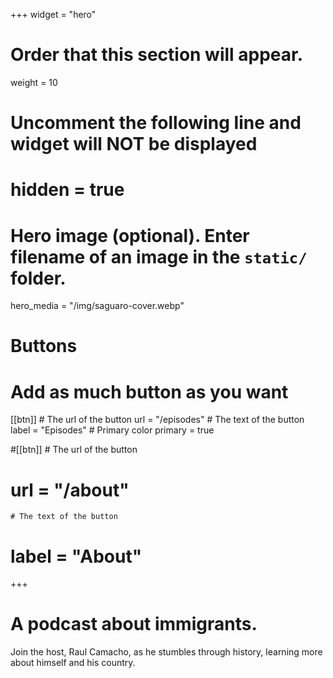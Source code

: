 +++
widget = "hero"
# Order that this section will appear.
weight = 10

# Uncomment the following line and widget will NOT be displayed
# hidden = true

# Hero image (optional). Enter filename of an image in the `static/` folder.
hero_media = "/img/saguaro-cover.webp"

# Buttons
# Add as much button as you want
[[btn]]
	# The url of the button
  url = "/episodes"
	# The text of the button
  label = "Episodes"
	# Primary color
	primary = true

#[[btn]]
	# The url of the button
  # url = "/about"
	# The text of the button
  # label = "About"

+++

# A podcast about immigrants.

Join the host, Raul Camacho, as he stumbles through history, learning more about himself and his country.
